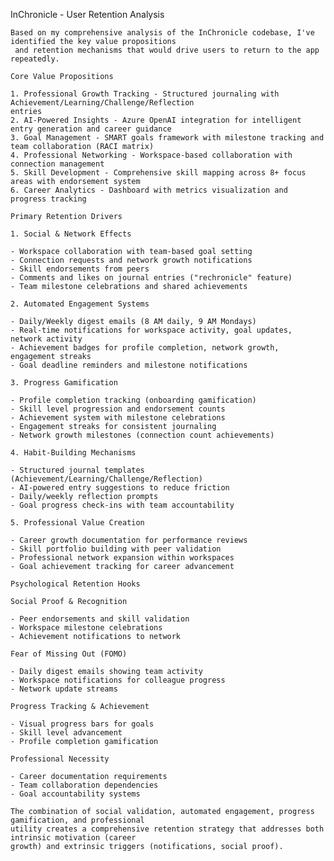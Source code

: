 InChronicle - User Retention Analysis

    Based on my comprehensive analysis of the InChronicle codebase, I've identified the key value propositions
     and retention mechanisms that would drive users to return to the app repeatedly.

    Core Value Propositions

    1. Professional Growth Tracking - Structured journaling with Achievement/Learning/Challenge/Reflection 
    entries
    2. AI-Powered Insights - Azure OpenAI integration for intelligent entry generation and career guidance
    3. Goal Management - SMART goals framework with milestone tracking and team collaboration (RACI matrix)
    4. Professional Networking - Workspace-based collaboration with connection management
    5. Skill Development - Comprehensive skill mapping across 8+ focus areas with endorsement system
    6. Career Analytics - Dashboard with metrics visualization and progress tracking

    Primary Retention Drivers

    1. Social & Network Effects

    - Workspace collaboration with team-based goal setting
    - Connection requests and network growth notifications
    - Skill endorsements from peers
    - Comments and likes on journal entries ("rechronicle" feature)
    - Team milestone celebrations and shared achievements

    2. Automated Engagement Systems

    - Daily/Weekly digest emails (8 AM daily, 9 AM Mondays)
    - Real-time notifications for workspace activity, goal updates, network activity
    - Achievement badges for profile completion, network growth, engagement streaks
    - Goal deadline reminders and milestone notifications

    3. Progress Gamification

    - Profile completion tracking (onboarding gamification)
    - Skill level progression and endorsement counts
    - Achievement system with milestone celebrations
    - Engagement streaks for consistent journaling
    - Network growth milestones (connection count achievements)

    4. Habit-Building Mechanisms

    - Structured journal templates (Achievement/Learning/Challenge/Reflection)
    - AI-powered entry suggestions to reduce friction
    - Daily/weekly reflection prompts
    - Goal progress check-ins with team accountability

    5. Professional Value Creation

    - Career growth documentation for performance reviews
    - Skill portfolio building with peer validation
    - Professional network expansion within workspaces
    - Goal achievement tracking for career advancement

    Psychological Retention Hooks

    Social Proof & Recognition

    - Peer endorsements and skill validation
    - Workspace milestone celebrations
    - Achievement notifications to network

    Fear of Missing Out (FOMO)

    - Daily digest emails showing team activity
    - Workspace notifications for colleague progress
    - Network update streams

    Progress Tracking & Achievement

    - Visual progress bars for goals
    - Skill level advancement
    - Profile completion gamification

    Professional Necessity

    - Career documentation requirements
    - Team collaboration dependencies
    - Goal accountability systems

    The combination of social validation, automated engagement, progress gamification, and professional 
    utility creates a comprehensive retention strategy that addresses both intrinsic motivation (career 
    growth) and extrinsic triggers (notifications, social proof).
